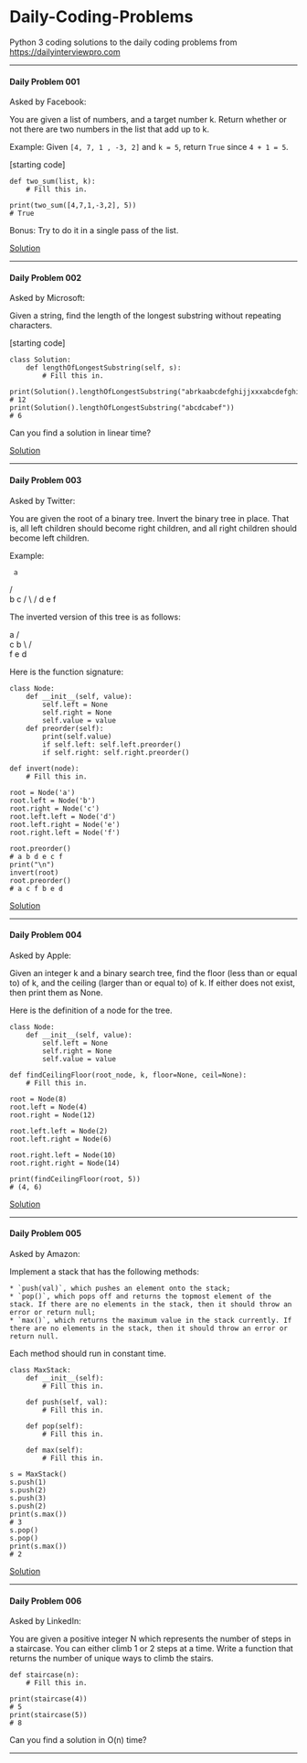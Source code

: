 # Daily-Coding-Problems
Python 3 coding solutions to the daily coding problems from https://dailyinterviewpro.com

---

#### Daily Problem 001

Asked by Facebook:

You are given a list of numbers, and a target number k. Return whether or not
there are two numbers in the list that add up to k.

Example:
Given `[4, 7, 1 , -3, 2]` and `k = 5`,
return `True` since `4 + 1 = 5`.

[starting code]
```
def two_sum(list, k):
    # Fill this in.

print(two_sum([4,7,1,-3,2], 5))
# True
```

Bonus: Try to do it in a single pass of the list.

[Solution](code-solutions/Solution_001.py)

---

#### Daily Problem 002

Asked by Microsoft:

Given a string, find the length of the longest substring without repeating characters.

[starting code]
```
class Solution:
    def lengthOfLongestSubstring(self, s):
        # Fill this in.

print(Solution().lengthOfLongestSubstring("abrkaabcdefghijjxxxabcdefghijk"))
# 12
print(Solution().lengthOfLongestSubstring("abcdcabef"))
# 6
```

Can you find a solution in linear time?

[Solution](code-solutions/Solution_002.py)

---

#### Daily Problem 003

Asked by Twitter:

You are given the root of a binary tree. Invert the binary tree in place. That is, all left children should become right children, and all right children should become left children.

Example:

     a
   /   \
  b     c
 / \   /
d   e f


The inverted version of this tree is as follows:

   a
 /   \
c     b
 \   / \
  f e   d


Here is the function signature:

```
class Node:
    def __init__(self, value):
        self.left = None
        self.right = None
        self.value = value
    def preorder(self):
        print(self.value)
        if self.left: self.left.preorder()
        if self.right: self.right.preorder()

def invert(node):
    # Fill this in.

root = Node('a') 
root.left = Node('b') 
root.right = Node('c') 
root.left.left = Node('d') 
root.left.right = Node('e') 
root.right.left = Node('f') 

root.preorder()
# a b d e c f 
print("\n")
invert(root)
root.preorder()
# a c f b e d
```

[Solution](code-solutions/Solution_003.py)

---

#### Daily Problem 004

Asked by Apple:

Given an integer k and a binary search tree, find the floor (less than or equal to) of k, and the ceiling (larger than or equal to) of k. If either does not exist, then print them as None.

Here is the definition of a node for the tree.

```
class Node:
    def __init__(self, value):
        self.left = None
        self.right = None
        self.value = value

def findCeilingFloor(root_node, k, floor=None, ceil=None):
    # Fill this in.

root = Node(8) 
root.left = Node(4) 
root.right = Node(12) 
  
root.left.left = Node(2) 
root.left.right = Node(6) 
  
root.right.left = Node(10) 
root.right.right = Node(14) 

print(findCeilingFloor(root, 5))
# (4, 6)
```

[Solution](code-solutions/Solution_004.py)

---

#### Daily Problem 005

Asked by Amazon:

Implement a stack that has the following methods:

    * `push(val)`, which pushes an element onto the stack;
    * `pop()`, which pops off and returns the topmost element of the stack. If there are no elements in the stack, then it should throw an error or return null;
    * `max()`, which returns the maximum value in the stack currently. If there are no elements in the stack, then it should throw an error or return null.

Each method should run in constant time.

```
class MaxStack:
    def __init__(self):
        # Fill this in.

    def push(self, val):
        # Fill this in.

    def pop(self):
        # Fill this in.

    def max(self):
        # Fill this in.

s = MaxStack()
s.push(1)
s.push(2)
s.push(3)
s.push(2)
print(s.max())
# 3
s.pop()
s.pop()
print(s.max())
# 2
```

[Solution](code-solutions/Solution_005.py)

---

#### Daily Problem 006

Asked by LinkedIn:

You are given a positive integer N which represents the number of steps in a staircase. You can either climb 1 or 2 steps at a time. Write a function that returns the number of unique ways to climb the stairs.

```
def staircase(n):
    # Fill this in.
  
print(staircase(4))
# 5
print(staircase(5))
# 8
```

Can you find a solution in O(n) time?

---

